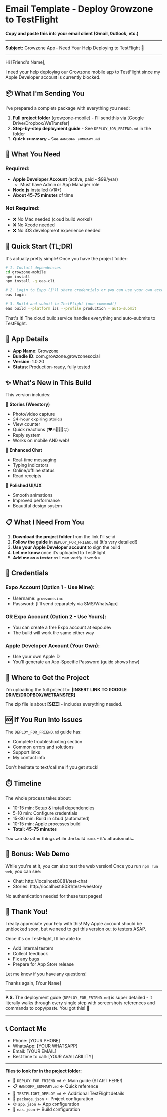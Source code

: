 # Email Template - Deploy Growzone to TestFlight

**Copy and paste this into your email client (Gmail, Outlook, etc.)**

---

**Subject:** Growzone App - Need Your Help Deploying to TestFlight 🚀

---

Hi [Friend's Name],

I need your help deploying our Growzone mobile app to TestFlight since my Apple Developer account is currently blocked.

## 📦 What I'm Sending You

I've prepared a complete package with everything you need:

1. **Full project folder** (growzone-mobile) - I'll send this via [Google Drive/Dropbox/WeTransfer]
2. **Step-by-step deployment guide** - See `DEPLOY_FOR_FRIEND.md` in the folder
3. **Quick summary** - See `HANDOFF_SUMMARY.md`

## 🎯 What You Need

### Required:
- **Apple Developer Account** (active, paid - $99/year)
  - Must have Admin or App Manager role
- **Node.js** installed (v18+)
- **About 45-75 minutes** of time

### Not Required:
- ❌ No Mac needed (cloud build works!)
- ❌ No Xcode needed
- ❌ No iOS development experience needed

## 🚀 Quick Start (TL;DR)

It's actually pretty simple! Once you have the project folder:

```bash
# 1. Install dependencies
cd growzone-mobile
npm install
npm install -g eas-cli

# 2. Login to Expo (I'll share credentials or you can use your own account)
eas login

# 3. Build and submit to TestFlight (one command!)
eas build --platform ios --profile production --auto-submit
```

That's it! The cloud build service handles everything and auto-submits to TestFlight.

## 📱 App Details

- **App Name**: Growzone
- **Bundle ID**: com.growzone.growzonesocial
- **Version**: 1.0.20
- **Status**: Production-ready, fully tested

## ✨ What's New in This Build

This version includes:

📸 **Stories (Weestory)**
- Photo/video capture
- 24-hour expiring stories
- View counter
- Quick reactions (❤️🔥👏😂😮😍)
- Reply system
- Works on mobile AND web!

💬 **Enhanced Chat**
- Real-time messaging
- Typing indicators
- Online/offline status
- Read receipts

🎨 **Polished UI/UX**
- Smooth animations
- Improved performance
- Beautiful design system

## 📋 What I Need From You

1. **Download the project folder** from the link I'll send
2. **Follow the guide** in `DEPLOY_FOR_FRIEND.md` (it's very detailed!)
3. **Use your Apple Developer account** to sign the build
4. **Let me know** once it's uploaded to TestFlight
5. **Add me as a tester** so I can verify it works

## 🔐 Credentials

### Expo Account (Option 1 - Use Mine):
- Username: `growzone.inc`
- Password: [I'll send separately via SMS/WhatsApp]

### OR Expo Account (Option 2 - Use Yours):
- You can create a free Expo account at expo.dev
- The build will work the same either way

### Apple Developer Account (Your Own):
- Use your own Apple ID
- You'll generate an App-Specific Password (guide shows how)

## 📂 Where to Get the Project

I'm uploading the full project to: **[INSERT LINK TO GOOGLE DRIVE/DROPBOX/WETRANSFER]**

The zip file is about **[SIZE]** - includes everything needed.

## 🆘 If You Run Into Issues

The `DEPLOY_FOR_FRIEND.md` guide has:
- Complete troubleshooting section
- Common errors and solutions
- Support links
- My contact info

Don't hesitate to text/call me if you get stuck!

## ⏱️ Timeline

The whole process takes about:
- 10-15 min: Setup & install dependencies
- 5-10 min: Configure credentials
- 15-30 min: Build in cloud (automated)
- 10-15 min: Apple processes build
- **Total: 45-75 minutes**

You can do other things while the build runs - it's all automatic.

## 🎁 Bonus: Web Demo

While you're at it, you can also test the web version! Once you run `npm run web`, you can see:

- Chat: http://localhost:8081/test-chat
- Stories: http://localhost:8081/test-weestory

No authentication needed for these test pages!

## 🙏 Thank You!

I really appreciate your help with this! My Apple account should be unblocked soon, but we need to get this version out to testers ASAP.

Once it's on TestFlight, I'll be able to:
- Add internal testers
- Collect feedback
- Fix any bugs
- Prepare for App Store release

Let me know if you have any questions!

Thanks again,
[Your Name]

---

**P.S.** The deployment guide (`DEPLOY_FOR_FRIEND.md`) is super detailed - it literally walks through every single step with screenshots references and commands to copy/paste. You got this! 💪

---

## 📞 Contact Me

- Phone: [YOUR PHONE]
- WhatsApp: [YOUR WHATSAPP]
- Email: [YOUR EMAIL]
- Best time to call: [YOUR AVAILABILITY]

---

**Files to look for in the project folder:**
- 📖 `DEPLOY_FOR_FRIEND.md` ← Main guide (START HERE!)
- 📋 `HANDOFF_SUMMARY.md` ← Quick reference
- 📱 `TESTFLIGHT_DEPLOY.md` ← Additional TestFlight details
- 📄 `package.json` ← Project configuration
- ⚙️ `app.json` ← App configuration
- 🔧 `eas.json` ← Build configuration
